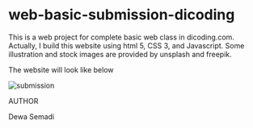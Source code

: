 # web-basic-submission-dicoding
This is a web project for complete basic web class in dicoding.com. Actually, I build this website using html 5, CSS 3, and Javascript. Some illustration and stock images are provided by unsplash and freepik. 

The website will look like below

![submission](https://user-images.githubusercontent.com/66185022/84575915-1e899e80-addb-11ea-95f2-be26e3685ee8.gif)

AUTHOR

Dewa Semadi
